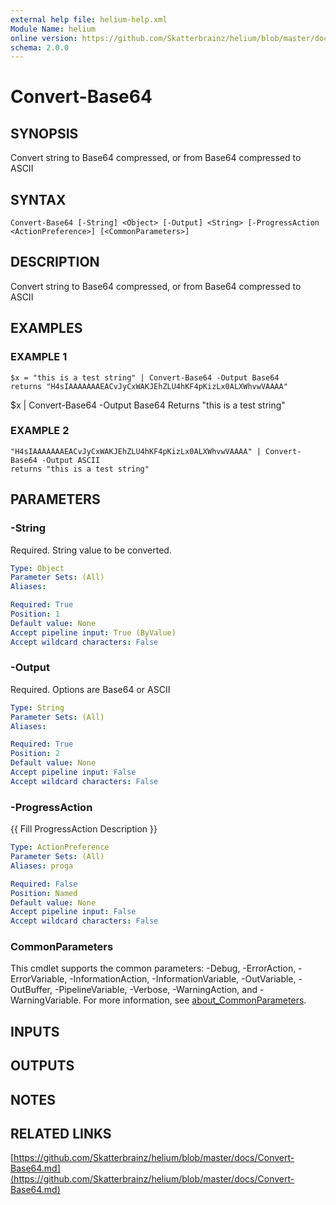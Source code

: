 ```yaml
---
external help file: helium-help.xml
Module Name: helium
online version: https://github.com/Skatterbrainz/helium/blob/master/docs/Convert-Base64.md
schema: 2.0.0
---
```


# Convert-Base64

## SYNOPSIS
Convert string to Base64 compressed, or from Base64 compressed to ASCII

## SYNTAX

```
Convert-Base64 [-String] <Object> [-Output] <String> [-ProgressAction <ActionPreference>] [<CommonParameters>]
```

## DESCRIPTION
Convert string to Base64 compressed, or from Base64 compressed to ASCII

## EXAMPLES

### EXAMPLE 1
```
$x = "this is a test string" | Convert-Base64 -Output Base64
returns "H4sIAAAAAAAEACvJyCxWAKJEhZLU4hKF4pKizLx0ALXWhvwVAAAA"
```

$x | Convert-Base64 -Output Base64
Returns "this is a test string"

### EXAMPLE 2
```
"H4sIAAAAAAAEACvJyCxWAKJEhZLU4hKF4pKizLx0ALXWhvwVAAAA" | Convert-Base64 -Output ASCII
returns "this is a test string"
```

## PARAMETERS

### -String
Required.
String value to be converted.

```yaml
Type: Object
Parameter Sets: (All)
Aliases:

Required: True
Position: 1
Default value: None
Accept pipeline input: True (ByValue)
Accept wildcard characters: False
```

### -Output
Required.
Options are Base64 or ASCII

```yaml
Type: String
Parameter Sets: (All)
Aliases:

Required: True
Position: 2
Default value: None
Accept pipeline input: False
Accept wildcard characters: False
```

### -ProgressAction
{{ Fill ProgressAction Description }}

```yaml
Type: ActionPreference
Parameter Sets: (All)
Aliases: proga

Required: False
Position: Named
Default value: None
Accept pipeline input: False
Accept wildcard characters: False
```

### CommonParameters
This cmdlet supports the common parameters: -Debug, -ErrorAction, -ErrorVariable, -InformationAction, -InformationVariable, -OutVariable, -OutBuffer, -PipelineVariable, -Verbose, -WarningAction, and -WarningVariable. For more information, see [about_CommonParameters](http://go.microsoft.com/fwlink/?LinkID=113216).

## INPUTS

## OUTPUTS

## NOTES

## RELATED LINKS

[https://github.com/Skatterbrainz/helium/blob/master/docs/Convert-Base64.md](https://github.com/Skatterbrainz/helium/blob/master/docs/Convert-Base64.md)

